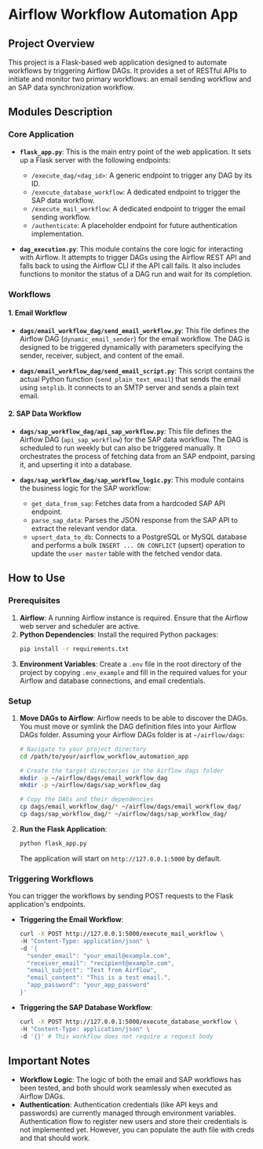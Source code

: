 # Airflow Workflow Automation App

## Project Overview

This project is a Flask-based web application designed to automate workflows by triggering Airflow DAGs. It provides a set of RESTful APIs to initiate and monitor two primary workflows: an email sending workflow and an SAP data synchronization workflow.

## Modules Description

### Core Application

-   **`flask_app.py`**: This is the main entry point of the web application. It sets up a Flask server with the following endpoints:
    -   `/execute_dag/<dag_id>`: A generic endpoint to trigger any DAG by its ID.
    -   `/execute_database_workflow`: A dedicated endpoint to trigger the SAP data workflow.
    -   `/execute_mail_workflow`: A dedicated endpoint to trigger the email sending workflow.
    -   `/authenticate`: A placeholder endpoint for future authentication implementation.

-   **`dag_execution.py`**: This module contains the core logic for interacting with Airflow. It attempts to trigger DAGs using the Airflow REST API and falls back to using the Airflow CLI if the API call fails. It also includes functions to monitor the status of a DAG run and wait for its completion.

### Workflows

#### 1. Email Workflow

-   **`dags/email_workflow_dag/send_email_workflow.py`**: This file defines the Airflow DAG (`dynamic_email_sender`) for the email workflow. The DAG is designed to be triggered dynamically with parameters specifying the sender, receiver, subject, and content of the email.

-   **`dags/email_workflow_dag/send_email_script.py`**: This script contains the actual Python function (`send_plain_text_email`) that sends the email using `smtplib`. It connects to an SMTP server and sends a plain text email.

#### 2. SAP Data Workflow

-   **`dags/sap_workflow_dag/api_sap_workflow.py`**: This file defines the Airflow DAG (`api_sap_workflow`) for the SAP data workflow. The DAG is scheduled to run weekly but can also be triggered manually. It orchestrates the process of fetching data from an SAP endpoint, parsing it, and upserting it into a database.

-   **`dags/sap_workflow_dag/sap_workflow_logic.py`**: This module contains the business logic for the SAP workflow:
    -   `get_data_from_sap`: Fetches data from a hardcoded SAP API endpoint.
    -   `parse_sap_data`: Parses the JSON response from the SAP API to extract the relevant vendor data.
    -   `upsert_data_to_db`: Connects to a PostgreSQL or MySQL database and performs a bulk `INSERT ... ON CONFLICT` (upsert) operation to update the `user master` table with the fetched vendor data.

## How to Use

### Prerequisites

1.  **Airflow**: A running Airflow instance is required. Ensure that the Airflow web server and scheduler are active.
2.  **Python Dependencies**: Install the required Python packages:
    ```bash
    pip install -r requirements.txt
    ```
3.  **Environment Variables**: Create a `.env` file in the root directory of the project by copying `.env_example` and fill in the required values for your Airflow and database connections, and email credentials.

### Setup

1.  **Move DAGs to Airflow**: Airflow needs to be able to discover the DAGs. You must move or symlink the DAG definition files into your Airflow DAGs folder. Assuming your Airflow DAGs folder is at `~/airflow/dags`:

    ```bash
    # Navigate to your project directory
    cd /path/to/your/airflow_workflow_automation_app

    # Create the target directories in the Airflow dags folder
    mkdir -p ~/airflow/dags/email_workflow_dag
    mkdir -p ~/airflow/dags/sap_workflow_dag

    # Copy the DAGs and their dependencies
    cp dags/email_workflow_dag/* ~/airflow/dags/email_workflow_dag/
    cp dags/sap_workflow_dag/* ~/airflow/dags/sap_workflow_dag/
    ```

2.  **Run the Flask Application**:

    ```bash
    python flask_app.py
    ```

    The application will start on `http://127.0.0.1:5000` by default.

### Triggering Workflows

You can trigger the workflows by sending POST requests to the Flask application's endpoints.

-   **Triggering the Email Workflow**:

    ```bash
    curl -X POST http://127.0.0.1:5000/execute_mail_workflow \
    -H "Content-Type: application/json" \
    -d '{
      "sender_email": "your_email@example.com",
      "receiver_email": "recipient@example.com",
      "email_subject": "Test from Airflow",
      "email_content": "This is a test email.",
      "app_password": "your_app_password"
    }'
    ```

-   **Triggering the SAP Database Workflow**:

    ```bash
    curl -X POST http://127.0.0.1:5000/execute_database_workflow \
    -H "Content-Type: application/json" \
    -d '{}' # This workflow does not require a request body
    ```

## Important Notes

-   **Workflow Logic**: The logic of both the email and SAP workflows has been tested, and both should work seamlessly when executed as Airflow DAGs.
-   **Authentication**: Authentication credentials (like API keys and passwords) are currently managed through environment variables. Authentication flow to register new users and store their credentials is not implemented yet. However, you can populate the auth file with creds and that should work. 
